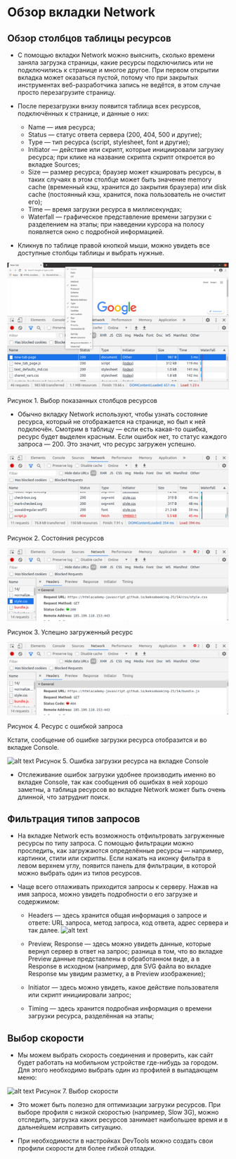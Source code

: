 # Обзор вкладки Network #
## Обзор столбцов таблицы ресурсов ##
* С помощью вкладки Network можно выяснить, сколько времени заняла загрузка страницы, какие ресурсы подключились или не подключились к странице и многое другое. При первом открытии вкладка может оказаться пустой, потому что при закрытых инструментах веб-разработчика запись не ведётся, в этом случае просто перезагрузите страницу.

* После перезагрузки внизу появится таблица всех ресурсов, подключённых к странице, и данные о них:


	- Name — имя ресурса;
	- Status — статус ответа сервера (200, 404, 500 и другие);
	- Type — тип ресурса (script, stylesheet, font и другие);
	- Initiator — действие или скрипт, которые инициировали загрузку ресурса; при клике на название скрипта скрипт откроется во вкладке Sources;
	- Size — размер ресурса; браузер может кэшировать ресурсы, в таких случаях в этом столбце может быть значение memory cache (временный кэш, хранится до закрытия браузера) или disk cache (постоянный кэш, хранится, пока пользователь не очистит его);
	- Time — время загрузки ресурса в миллисекундах;
	- Waterfall — графическое представление времени загрузки с разделением на этапы; при наведении курсора на полосу появляется окно с подробной информацией.

* Кликнув по таблице правой кнопкой мыши, можно увидеть все доступные столбцы таблицы и выбрать нужные.

![alt text](../../img/08-05-network-table-options.png)

Рисунок 1. Выбор показанных столбцов ресурсов


* Обычно вкладку Network используют, чтобы узнать состояние ресурса, который не отображается на странице, но был к ней подключён. Смотрим в таблицу — если есть какая-то ошибка, ресурс будет выделен красным. Если ошибок нет, то статус каждого запроса — 200. Это значит, что ресурс загружен успешно.

![alt text](../../img/08-05-network-status.png)

Рисунок 2. Состояния ресурсов

![alt text](../../img/08-05-network-200.png)

Рисунок 3. Успешно загруженный ресурс

![alt text](../../img/08-05-network-404.png)

Рисунок 4. Ресурс с ошибкой запроса

Кстати, сообщение об ошибке загрузки ресурса отобразится и во вкладке Console.

![alt text](08-05-network-404-console.png)
Рисунок 5. Ошибка загрузки ресурса на вкладке Console

* Отслеживание ошибок загрузки удобнее производить именно во вкладке Console, так как сообщения об ошибках в ней хорошо заметны, а таблица ресурсов во вкладке Network может быть очень длинной, что затруднит поиск.

## Фильтрация типов запросов ##
* На вкладке Network есть возможность отфильтровать загруженные ресурсы по типу запроса. С помощью фильтрации можно проследить, как загружаются определённые ресурсы — например, картинки, стили или скрипты. Если нажать на иконку фильтра в левом верхнем углу, появится панель для фильтрации, в которой можно выбрать один из типов ресурсов.

* Чаще всего отлаживать приходится запросы к серверу. Нажав на имя запроса, можно увидеть подробности о его загрузке и содержимом:
 
	- Headers — здесь хранится общая информация о запросе и ответе: URL запроса, метод запроса, код ответа, адрес сервера и так далее. ![alt text](08-05-network-headers-1.png)

	- Preview, Response — здесь можно увидеть данные, которые вернул сервер в ответ на запрос; разница в том, что во вкладке Preview данные представлены в обработанном виде, а в Response в исходном (например, для SVG файла во вкладке Response мы увидим разметку, а в Preview изображение);

	- Initiator — здесь можно увидеть, какое действие пользователя или скрипт инициировали запрос;

	- Timing — здесь хранится подробная информация о времени загрузки ресурса, разделённая на этапы;

## Выбор скорости ##
* Мы можем выбрать скорость соединения и проверить, как сайт будет работать на мобильном устройстве где-нибудь за городом. Для этого необходимо выбрать один из профилей в выпадающем меню:

![alt text](08-05-network-speed-presets.png)
Рисунок 7. Выбор скорости

* Это может быть полезно для оптимизации загрузки ресурсов. При выборе профиля с низкой скоростью (например, Slow 3G), можно отследить, загрузка каких ресурсов занимает наибольшее время и в дальнейшем исправить ситуацию.

* При необходимости в настройках DevTools можно создать свои профили скорости для более гибкой отладки.